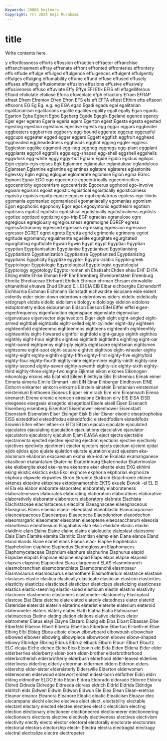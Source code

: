 ```yaml
---
Keywords: 20808 kojimura
Copyright: (C) 2024 Koji Murakami
---
```


# title

Write contents here.



y
effortlessness efforts effossion effraction effractor effranchise effranchisement effray effrenate effront
effronted effronteries effrontery effs effude effulge effulged effulgence effulgences effulgent
effulgently effulges effulging effumability effume effund effuse effused effusely effuses
effusing effusiometer effusion effusions effusive effusively effusiveness effuso effuviate Effy
Effye EFI Efik EFIS efl eflagelliferous Efland efoliolate efoliose Eforia
efoveolate efph efractory Efram EFRAP efreet Efrem Efremov Efren Efron
EFS efs eft EFTA eftest Efthim efts eftsoon eftsoons EG
Eg Eg. e.g. eg EGA egad Egadi egads egal egalitarian
egalitarianism egalitarians egalite egalites egality egall egally Egan egards Egarton
Egba Egbert Egbo Egeberg Egede Egegik Egeland egence egency Eger
eger egeran Egeria egeria egers Egerton egest Egesta egesta egested
egesting egestion egestions egestive egests egg eggar eggars eggbeater eggbeaters
eggberries eggberry egg-bound eggcrate eggcup eggcupful eggcups eggeater egged egger
eggers Eggett eggfish eggfruit egghead eggheaded eggheadedness eggheads egghot egging
eggler eggless Eggleston egglike eggment egg-nog eggnog eggnogs egg-plant eggplant
eggplants eggroll eggrolls eggs egg-shaped egg-shell eggshell eggshells eggwhisk egg-white
eggy eggy-hot Egham Egide Egidio Egidius egilops Egin egipto egis
egises Egk Eglamore eglandular eglandulose eglandulous Eglanteen Eglantine eglantine eglantines
eglatere eglateres eglestonite Eglevsky Eglin egling eglogue eglomerate eglomise Eglon
egma EGmc Egmont Egnar EGO ego egocentric egocentrically egocentricities egocentricity
egocentrism egocentristic Egocerus egohood ego-involve egoism egoisms egoist egoistic egoistical
egoistically egoisticalness egoistry egoists egoity egoize egoizer egol egolatrous egoless
ego-libido egomania egomaniac egomaniacal egomaniacally egomanias egomism Egon egophonic egophony
Egor egos egosyntonic egotheism egotism egotisms egotist egotistic egotistical egotistically
egotisticalness egotists egotize egotized egotizing ego-trip EGP egracias egranulose egre
egregious egregiously egregiousness egremoigne EGREP egress egressAstronomy egressed egresses egressing
egression egressive egressor EGRET egret egrets Egretta egrid egrimonle egrimony
egriot egritude egromancy egualmente egueiite egurgitate egurgitated egurgitating eguttulate Egwan
Egwin Egypt egypt Egyptiac Egyptian egyptian Egyptianisation Egyptianise Egyptianised Egyptianising
Egyptianism Egyptianization Egyptianize Egyptianized Egyptianizing egyptians Egypticity Egyptize egypto- Egypto-arabic
Egypto-greek Egyptologer Egyptologic Egyptological Egyptologist egyptologist Egyptology egyptology Egypto-roman eh
Ehatisaht Ehden eheu EHF EHFA Ehling ehlite Ehlke Ehman EHP
Ehr Ehrenberg Ehrenbreitstein Ehrenburg Ehretia Ehretiaceae Ehrhardt Ehrlich Ehrman ehrman
Ehrsam ehrwaldite ehtanethial ehuawa Ehud Ehudd E.I. EI EIA EIB
Eibar eichbergite Eichendorff Eichhornia Eichman Eichmann Eichstadt eichwaldite eicosane eide
eident eidently eider eider-down eiderdown eiderdowns eiders eidetic eidetically eidograph
eidola eidolic eidolism eidology eidolology eidolon eidolons eidoptometry eidos eidouranion
Eidson Eielson Eifel Eiffel eiffel eigen- eigenfrequency eigenfunction eigenspace eigenstate
eigenvalue eigenvalues eigenvector eigenvectors Eiger eigh eight eight-angled eight-armed eightball
eightballs eight-celled eight-cylinder eight-day eighteen eighteenfold eighteenmo eighteenmos eighteens eighteenth
eighteenthly eighteenths eight-flowered eightfoil eightfold eight-gauge eighth eighthes eighthly eight-hour
eighths eighties eightieth eightieths eightling eight-oar eight-oared eightpenny eight-ply eights
eightscore eightsman eightsmen eightsome eight-spot eight-square eightvo eightvos eight-wheeler eighty
eighty-eight eighty-eighth eighty-fifth eighty-first eighty-five eightyfold eighty-four eighty-fourth eighty-nine eighty-niner
eighty-ninth eighty-one eighty-second eighty-seven eighty-seventh eighty-six eighty-sixth eighty-third eighty-three eighty-two
eigne Eijkman eikon eikones Eikonogen eikonology eikons eila Eilat eild
Eileen Eileithyia Eilis Eilshemius Eimak eimer Eimeria eimeria Eimile Eimmart
-ein EIN Einar Einberger Eindhoven EINE Einhorn einkanter einkorn einkorns
Einstein einstein Einsteinian einsteinian einsteinium Einthoven Eioneus Eipper eir eirack
Eire eire Eireannach Eirena eirenarch Eirene eirenic eirenicon eiresione Eirikson
eiry EIS EISA EISB eisegeses eisegesis eisegetic eisegetical Eisele eisell
Eisen Eisenach Eisenberg eisenberg Eisenhart Eisenhower eisenhower Eisenstadt Eisenstark Eisenstein
Eiser Eisinger Eisk Eisler Eisner eisodic eisoptrophobia EISS eisteddfod eisteddfodau
eisteddfodic eisteddfodism eisteddfods Eiswein Eiten either either-or EITS Eitzen ejacula
ejaculate ejaculated ejaculates ejaculating ejaculation ejaculations ejaculative ejaculator ejaculators ejaculatory
ejaculum Ejam EJASA eject ejecta ejectable ejectamenta ejected ejectee ejecting
ejection ejections ejective ejectively ejectives ejectivity ejectment ejector ejectors ejects
ejectum ejicient ejidal ejido ejidos ejoo ejulate ejulation ejurate ejuration
ejusd ejusdem eka-aluminum ekaboron ekacaesium ekaha eka-iodine Ekalaka ekamanganese ekasilicon
ekatantalum Ekaterina Ekaterinburg Ekaterinodar Ekaterinoslav eke ekebergite eked eke-name ekename
eker ekerite ekes EKG ekhimi eking ekistic ekistics ekka Ekoi
ekphore ekphoria ekphorias ekphorize ekphory ekpwele ekpweles Ekron Ekronite Ekstrom
Ektachrome ektene ektenes ektexine ektexines ektodynamorphic EKTS ekuele Ekwok -el
EL El el Ela ela elabor elaborate elaborated elaborately elaborateness
elaboratenesses elaborates elaborating elaboration elaborations elaborative elaboratively elaborator elaborators elaboratory
elabrate Elachista Elachistaceae elachistaceous elacolite Elaeagnaceae elaeagnaceous Elaeagnus Elaeis elaenia
elaeo- elaeoblast elaeoblastic Elaeocarpaceae elaeocarpaceous Elaeocarpus Elaeococca Elaeodendron elaeodochon elaeomargaric
elaeometer elaeopten elaeoptene elaeosaccharum elaeosia elaeothesia elaeothesium Elagabalus Elah elaic
elaidate elaidic elaidin elaidinic elain Elaina Elaine elaine elains elaioleucite
elaioplast elaiosome Elais Elam Elamite elamite Elamitic Elamitish elamp elan
Elana elance Eland eland elands Elane elanet elans Elanus elao-
Elaphe Elaphebolia Elaphebolion elaphine Elaphodus Elaphoglossum Elaphomyces Elaphomycetaceae Elaphrium elaphure
elaphurine Elaphurus elapid Elapidae elapids Elapinae elapine elapoid Elaps elaps
elapse elapsed elapses elapsing Elapsoidea Elara elargement ELAS elasmobranch elasmobranchian
elasmobranchiate Elasmobranchii elasmosaur Elasmosaurus elasmosaurus elasmothere Elasmotherium elastance elastase elastases
elastic elastica elastically elasticate elastician elasticin elasticities elasticity elasticize elasticized
elasticizer elasticizes elasticizing elasticness elastics elastic-seeming elastic-sided elasticum elastin elastins
elastivity elastomer elastomeric elastomers elastometer elastometry Elastoplast elastose Elat Elata
elatcha elate elated elatedly elatedness elater elaterid Elateridae elaterids elaterin
elaterins elaterist elaterite elaterium elateroid elaterometer elaters elatery elates Elath
Elatha Elatia Elatinaceae elatinaceous Elatine elating elation elations elative elatives
elator elatrometer Elatus elayl Elayne Elazaro Elazig elb Elba Elbart
Elbassan Elbe Elberfeld Elberon Elbert Elberta Elbertina Elbertine Elberton El-beth-el
Elbie Elbing Elbl Elblag Elboa elboic elbow elbowboard elbowbush elbowchair
elbowed elbower elbowing elbowpiece elbowroom elbows elbow-shaped elbowy Elbridge Elbring
Elbrus Elbruz elbuck Elburn Elburr Elburt Elburtz ELC elcaja Elche
elchee Elcho Elco Elconin eld Elda Elden Eldena Elder elder
elderberries elderberry elder-born elder-brother elderbrotherhood elderbrotherish elderbrotherly elderbush elderhood elder-leaved
elderlies elderliness elderling elderly elderman eldermen eldern Elderon elders eldership
elder-sister eldersisterly Eldersville Elderton elderwoman elderwomen elderwood elderwort eldest eldest-born
eldfather Eldin eldin elding eldmother ELDO Eldo Eldon Eldora Eldorado
eldorado Eldoree Eldoria Eldred Eldreda Eldredge Eldreeda eldress eldrich Eldrid
Eldrida Eldridge eldritch elds Eldwen Eldwin Eldwon Eldwun Ele Elea
Elean Elean-eretrian Eleanor eleanor Eleanora Eleanore Eleatic eleatic Eleaticism Eleazar
elec elecampane elechi elecive elecives elect elect. electability electable electant
electary elected electee electees electic electicism electing election electionary electioneer
electioneered electioneerer electioneering electioneers elections elective electively electiveness electives electivism
electivity electly electo elector electoral electorally electorate electorates electorial electors
electorship electr- Electra electra electragist electragy electral electralize electre electrepeter
